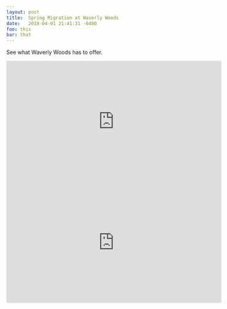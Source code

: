 ```yaml
---
layout: post
title:  Spring Migration at Waverly Woods
date:   2018-04-01 21:41:31 -0400
foo: this
bar: that
---
```


See what Waverly Woods has to offer.

<iframe width="562" height="316" src="https://www.youtube.com/embed/3Zet6iRsPoM" frameborder="0" allow="autoplay; encrypted-media" allowfullscreen></iframe>

<iframe width="562" height="316" src="https://www.youtube.com/embed/BqXDSbx6WWE" frameborder="0" allow="autoplay; encrypted-media" allowfullscreen></iframe>
